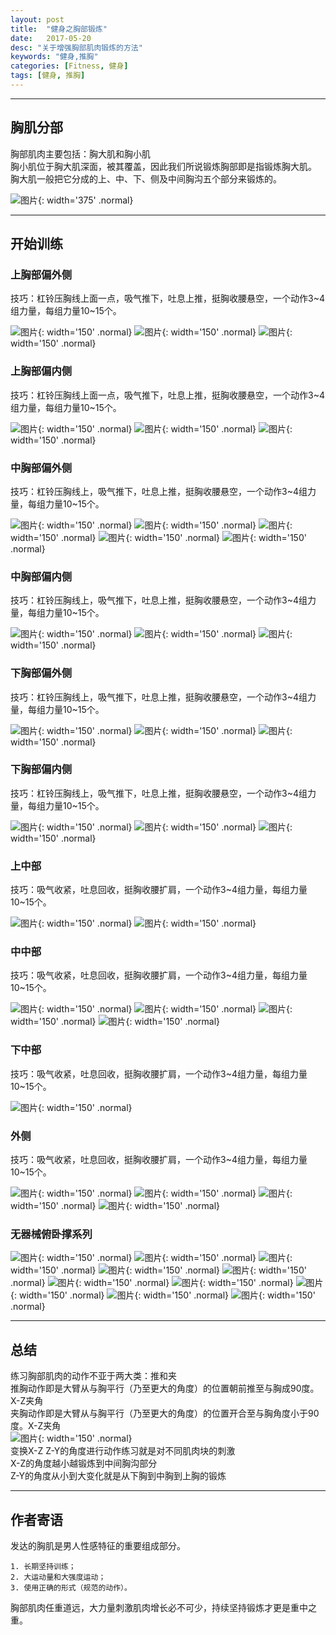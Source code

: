 ```yaml
---
layout: post
title:  "健身之胸部锻炼"
date:   2017-05-20
desc: "关于增强胸部肌肉锻炼的方法"
keywords: "健身,推胸"
categories: [Fitness, 健身]
tags: [健身, 推胸]
---
```

- - -
## 胸肌分部
胸部肌肉主要包括：胸大肌和胸小肌<br />
胸小肌位于胸大肌深面，被其覆盖，因此我们所说锻炼胸部即是指锻炼胸大肌。<br />胸大肌一般把它分成的上、中、下、侧及中间胸沟五个部分来锻炼的。

![图片](/assets/img/sport/fitness/20170520/20170520_2.jpg){: width='375' .normal}

- - -
## 开始训练
### 上胸部偏外侧

技巧：杠铃压胸线上面一点，吸气推下，吐息上推，挺胸收腰悬空，一个动作3~4组力量，每组力量10~15个。

![图片](/assets/img/sport/fitness/20170520/上斜宽距推胸.gif){: width='150' .normal}
![图片](/assets/img/sport/fitness/20170520/上斜史密斯机宽推.gif){: width='150' .normal}
![图片](/assets/img/sport/fitness/20170520/上斜哑铃推胸.gif){: width='150' .normal}

### 上胸部偏内侧

技巧：杠铃压胸线上面一点，吸气推下，吐息上推，挺胸收腰悬空，一个动作3~4组力量，每组力量10~15个。

![图片](/assets/img/sport/fitness/20170520/上斜窄距推胸.gif){: width='150' .normal}
![图片](/assets/img/sport/fitness/20170520/上斜史密斯机窄推.gif){: width='150' .normal}
![图片](/assets/img/sport/fitness/20170520/上斜哑铃飞鸟.gif){: width='150' .normal}

### 中胸部偏外侧

技巧：杠铃压胸线上，吸气推下，吐息上推，挺胸收腰悬空，一个动作3~4组力量，每组力量10~15个。

![图片](/assets/img/sport/fitness/20170520/平躺宽距推胸.gif){: width='150' .normal}
![图片](/assets/img/sport/fitness/20170520/平躺史密斯机宽推.gif){: width='150' .normal}
![图片](/assets/img/sport/fitness/20170520/平躺哑铃推胸.gif){: width='150' .normal}
![图片](/assets/img/sport/fitness/20170520/坐姿推胸.gif){: width='150' .normal}
![图片](/assets/img/sport/fitness/20170520/碟机推胸.gif){: width='150' .normal}

### 中胸部偏内侧

技巧：杠铃压胸线上，吸气推下，吐息上推，挺胸收腰悬空，一个动作3~4组力量，每组力量10~15个。

![图片](/assets/img/sport/fitness/20170520/平躺窄距推胸.gif){: width='150' .normal}
![图片](/assets/img/sport/fitness/20170520/平躺史密斯机窄推.gif){: width='150' .normal}
![图片](/assets/img/sport/fitness/20170520/平躺哑铃飞鸟.gif){: width='150' .normal}

### 下胸部偏外侧

技巧：杠铃压胸线上，吸气推下，吐息上推，挺胸收腰悬空，一个动作3~4组力量，每组力量10~15个。

![图片](/assets/img/sport/fitness/20170520/下斜宽距推胸.gif){: width='150' .normal}
![图片](/assets/img/sport/fitness/20170520/下斜史密斯机宽推.gif){: width='150' .normal}
![图片](/assets/img/sport/fitness/20170520/下斜哑铃推胸.gif){: width='150' .normal}

### 下胸部偏内侧

技巧：杠铃压胸线上，吸气推下，吐息上推，挺胸收腰悬空，一个动作3~4组力量，每组力量10~15个。

![图片](/assets/img/sport/fitness/20170520/下斜窄距推胸.gif){: width='150' .normal}
![图片](/assets/img/sport/fitness/20170520/下斜史密斯机窄推.gif){: width='150' .normal}
![图片](/assets/img/sport/fitness/20170520/下斜哑铃飞鸟.gif){: width='150' .normal}

### 上中部

技巧：吸气收紧，吐息回收，挺胸收腰扩肩，一个动作3~4组力量，每组力量10~15个。

![图片](/assets/img/sport/fitness/20170520/高位拉力器夹胸.gif){: width='150' .normal}
![图片](/assets/img/sport/fitness/20170520/高位拉力器飞鸟.gif){: width='150' .normal}

### 中中部

技巧：吸气收紧，吐息回收，挺胸收腰扩肩，一个动作3~4组力量，每组力量10~15个。

![图片](/assets/img/sport/fitness/20170520/中位拉力器夹胸.gif){: width='150' .normal}
![图片](/assets/img/sport/fitness/20170520/中位拉力器飞鸟.gif){: width='150' .normal}
![图片](/assets/img/sport/fitness/20170520/坐姿夹胸.gif){: width='150' .normal}
![图片](/assets/img/sport/fitness/20170520/碟机夹胸.gif){: width='150' .normal}

### 下中部

技巧：吸气收紧，吐息回收，挺胸收腰扩肩，一个动作3~4组力量，每组力量10~15个。

![图片](/assets/img/sport/fitness/20170520/低位拉力器夹胸.gif){: width='150' .normal}

### 外侧

技巧：吸气收紧，吐息回收，挺胸收腰扩肩，一个动作3~4组力量，每组力量10~15个。

![图片](/assets/img/sport/fitness/20170520/仰卧曲臂上拉.gif){: width='150' .normal}
![图片](/assets/img/sport/fitness/20170520/站姿曲臂下拉.gif){: width='150' .normal}
![图片](/assets/img/sport/fitness/20170520/窄距引体向上.gif){: width='150' .normal}
![图片](/assets/img/sport/fitness/20170520/胸肌臂屈伸.gif){: width='150' .normal}

### 无器械俯卧撑系列
![图片](/assets/img/sport/fitness/20170520/超宽距俯卧撑.gif){: width='150' .normal}
![图片](/assets/img/sport/fitness/20170520/宽距俯卧撑.gif){: width='150' .normal}
![图片](/assets/img/sport/fitness/20170520/窄距俯卧撑.gif){: width='150' .normal}
![图片](/assets/img/sport/fitness/20170520/心型俯卧撑.gif){: width='150' .normal}
![图片](/assets/img/sport/fitness/20170520/右前后俯卧撑.gif){: width='150' .normal}
![图片](/assets/img/sport/fitness/20170520/左前后俯卧撑.gif){: width='150' .normal}
![图片](/assets/img/sport/fitness/20170520/前位体俯卧撑.gif){: width='150' .normal}
![图片](/assets/img/sport/fitness/20170520/左右变向俯卧撑.gif){: width='150' .normal}
![图片](/assets/img/sport/fitness/20170520/左右脚前后俯卧撑.gif){: width='150' .normal}
![图片](/assets/img/sport/fitness/20170520/左右腿俯卧撑.gif){: width='150' .normal}

- - -
## 总结
练习胸部肌肉的动作不亚于两大类：推和夹<br />
推胸动作即是大臂从与胸平行（乃至更大的角度）的位置朝前推至与胸成90度。X-Z夹角<br />
夹胸动作即是大臂从与胸平行（乃至更大的角度）的位置开合至与胸角度小于90度。X-Z夹角<br />
![图片](/assets/img/sport/fitness/20170520/20170520_3.jpg){: width='150' .normal}<br />
变换X-Z Z-Y的角度进行动作练习就是对不同肌肉块的刺激<br />
X-Z的角度越小越锻炼到中间胸沟部分<br />
Z-Y的角度从小到大变化就是从下胸到中胸到上胸的锻炼

- - -
## 作者寄语
发达的胸肌是男人性感特征的重要组成部分。<br />

```
1. 长期坚持训练；
2. 大运动量和大强度运动；
3. 使用正确的形式（规范的动作）。
```
胸部肌肉任重道远，大力量刺激肌肉增长必不可少，持续坚持锻炼才更是重中之重。


